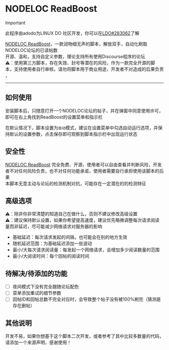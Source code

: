 # NODELOC ReadBoost

> [!IMPORTANT]  
> 此程序由adodo为LINUX DO 社区开发，你可以在[LDO#283062](https://linux.do/t/topic/283062)了解
> 
> 
[NODELOC ReadBoost](https://greasyfork.org/scripts/540310-NODELOC-readboost)，一款润物细无声的脚本，解放双手，自动化刷取NODELOC论坛的已读帖数  
开源、温和，支持自定义参数，理论支持所有使用Discourse程序的论坛  
⚠️：使用第三方脚本，存在失效、封号等潜在的风险，作为一款完全开源的脚本，支持使用者自行审核，请勿将脚本用于商业用途，开发者不对造成的后果负责 ，

---

## 如何使用

安装脚本后，只随意打开一个NODELOC论坛的帖子，并在弹窗中同意使用许可，即可在右上角找到ReadBoost的设置菜单和指示栏

在默认情况下，脚本设置为`自动`模式，建议在设置菜单中勾选自动运行选项，并保持默认的设置参数，点击保存即可观察到脚本指示栏中出现运行状态

## 安全性

[NODELOC ReadBoost](https://greasyfork.org/scripts/540310-NODELOC-readboost) 完全免费、开源，使用者可以自由查看并判断风险，开发者不对任何风险负责，也不对任何功能承诺，使用者需要自行承担使用该脚本的后果  
本脚本无意主动与论坛的检测机制对抗，可能存在一定潜在的的检测特征


## 高级选项

⚠️：除非你非常清楚的知道自己在做什么，否则不建议修改高级设置  
⚠️：建议保持默认设置，如果你希望提高速度，建议优先略微调整每次请求阅读量而非延迟，尽可能减少网络请求对服务器的影响  

- 基础延迟：每次请求发起的间隔，也可能会在别的地方生效  
- 随机延迟范围：为基础延迟添加一些波动
- 最小/大每次请求阅读量：每发起一个网络请求，会增加多少阅读数量的范围
- 最小/大阅读时间：每个回帖的阅读时间

## 待解决/待添加的功能

- [ ] 夜间模式下没有完全跟随论坛配色
- [ ] 菜单添加重试的细节参数
- [ ] 回帖ID和回帖总数不完全对应时，会导致整个帖子没有被100%刷完（猜测是存在删帖）

## 其他说明

开发不易，如果你想基于这个脚本二次开发，或者参考了其中比较多数量的代码，请添加一个来源声明，感谢使用！
